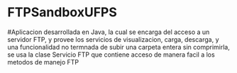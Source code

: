 # FTPSandboxUFPS
#Aplicacion desarrollada en Java, la cual se encarga del acceso a un servidor FTP, y provee los servicios de visualizacion, carga, descarga, y una funcionalidad no termnada de subir una carpeta entera sin comprimirla, se usa la clase Servicio FTP que contiene acceso de manera facil a los metodos de manejo FTP
